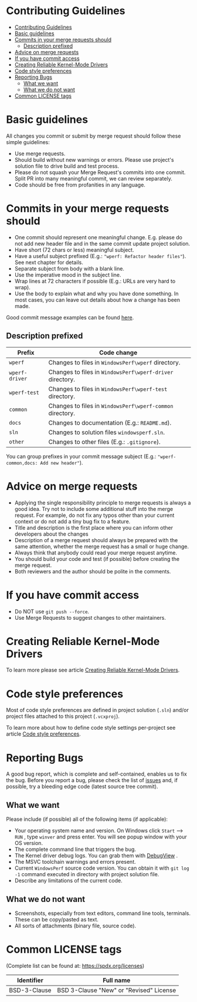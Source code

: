 # Contributing Guidelines

* [Contributing Guidelines](#contributing-guidelines)
* [Basic guidelines](#basic-guidelines)
* [Commits in your merge requests should](#commits-in-your-merge-requests-should)
  * [Description prefixed](#description-prefixed)
* [Advice on merge requests](#advice-on-merge-requests)
* [If you have commit access](#if-you-have-commit-access)
* [Creating Reliable Kernel-Mode Drivers](#creating-reliable-kernel-mode-drivers)
* [Code style preferences](#code-style-preferences)
* [Reporting Bugs](#reporting-bugs)
  * [What we want](#what-we-want)
  * [What we do not want](#what-we-do-not-want)
* [Common LICENSE tags](#common-license-tags)

# Basic guidelines

All changes you commit or submit by merge request should follow these simple guidelines:
* Use merge requests.
* Should build without new warnings or errors. Please use project's solution file to drive build and test process.
* Please do not squash your Merge Request's commits into one commit. Split PR into many meaningful commit, we can review separately.
* Code should be free from profanities in any language.

# Commits in your merge requests should

* One commit should represent one meaningful change. E.g. please do not add new header file and in the same commit update project solution.
* Have short (72 chars or less) meaningful subject.
* Have a useful subject prefixed (E.g.: `"wperf: Refactor header files"`). See next chapter for details.
* Separate subject from body with a blank line.
* Use the imperative mood in the subject line.
* Wrap lines at 72 characters if possible (E.g.: URLs are very hard to wrap).
* Use the body to explain what and why you have done something. In most cases, you can leave out details about how a change has been made.

Good commit message examples can be found [here](https://wiki.openstack.org/wiki/GitCommitMessages#Information_in_commit_messages).

## Description prefixed

| Prefix | Code change |
| -------------- | ----------- |
| `wperf` 			| Changes to files in `WindowsPerf\wperf` directory. |
| `wperf-driver` 	| Changes to files in `WindowsPerf\wperf-driver` directory. |
| `wperf-test` 	    | Changes to files in `WindowsPerf\wperf-test` directory. |
| `common` 			| Changes to files in `WindowsPerf\wperf-common` directory. |
| `docs`  			| Changes to documentation (E.g.: `README.md`). |
| `sln` 			| Changes to solution files `windowsperf.sln`. |
| `other` 			| Changes to other files (E.g.: `.gitignore`). |

You can group prefixes in your commit message subject (E.g.: `"wperf-common,docs: Add new header"`).

# Advice on merge requests

* Applying the single responsibility principle to merge requests is always a good idea. Try not to include some additional stuff into the merge request. For example, do not fix any typos other than your current context or do not add a tiny bug fix to a feature.
* Title and description is the first place where you can inform other developers about the changes
* Description of a merge request should always be prepared with the same attention, whether the merge request has a small or huge change.
* Always think that anybody could read your merge request anytime.
* You should build your code and test (if possible) before creating the merge request.
* Both reviewers and the author should be polite in the comments.

# If you have commit access

* Do NOT use `git push --force`.
* Use Merge Requests to suggest changes to other maintainers.

# Creating Reliable Kernel-Mode Drivers

To learn more please see article [Creating Reliable Kernel-Mode Drivers](https://learn.microsoft.com/en-us/windows-hardware/drivers/kernel/creating-reliable-kernel-mode-drivers).

# Code style preferences

Most of code style preferences are defined in project solution (`.sln`) and/or project files attached to this project (`.vcxproj`).

To learn more about how to define code style settings per-project see article [Code style preferences](https://learn.microsoft.com/en-us/visualstudio/ide/code-styles-and-code-cleanup?view=vs-2022).

# Reporting Bugs

A good bug report, which is complete and self-contained, enables us to fix the bug. Before  you report a bug, please check the list of [issues](https://gitlab.com/groups/Linaro/WindowsPerf/-/issues) and, if possible, try a bleeding edge code (latest source tree commit).
 
## What we want

Please include (if possible) all of the following items (if applicable):
* Your operating system name and version. On Windows click `Start` –> `RUN` , type `winver` and press enter. You will see popup window with your OS version.
* The complete command line that triggers the bug.
* The Kernel driver debug logs. You can grab them with [DebugView](https://learn.microsoft.com/en-us/sysinternals/downloads/debugview) .
* The MSVC toolchain warnings and errors present.
* Current `WindowsPerf` source code version. You can obtain it with `git log -1` command executed in directory with project solution file.
* Describe any limitations of the current code.

## What we do not want

* Screenshots, especially from text editors, command line tools, terminals. These can be copy/pasted as text.
* All sorts of attachments (binary file, source code).

# Common LICENSE tags

(Complete list can be found at: https://spdx.org/licenses)

| Identifier   | Full name |
| ------------ | --------------------------------------- |
| BSD-3-Clause | BSD 3-Clause "New" or "Revised" License |
